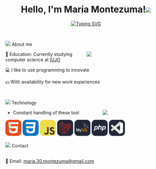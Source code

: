 <h1 align="center"><b>Hello, I'm Maria Montezuma!</b><img src="https://media.giphy.com/media/hvRJCLFzcasrR4ia7z/giphy.gif" width="35"></h1>
<p align="center">
<a href="https://git.io/typing-svg"><img src="https://readme-typing-svg.herokuapp.com?font=Cinzel&weight=500&duration=2500&pause=500&color=16F7ED&background=FFFFFF00&center=true&multiline=true&width=435&lines=A+programmer;in+constant+learning" alt="Typing SVG" /></a>
</p> 
<br>

<picture><img src = "https://github.com/7oSkaaa/7oSkaaa/blob/main/Images/about_me.gif?raw=true" width = 50px></picture> About me
<br>

 <picture> <img align="right" src="https://github.com/7oSkaaa/7oSkaaa/blob/main/Images/Front_End.gif" width = 250px></picture> 
 
:school: Education: Currently studying computer science at [IUJO](https://www.jesuitasvenezuela.com/instituto-universitario-jesus-obrero-caracas/)

:computer: I like to use programming to innovate

:dollar: With availability for new work experiences

<br>

<picture><img src = "https://github.com/7oSkaaa/7oSkaaa/blob/main/Images/Programming_Languages.gif" width = 50px></picture> Technology

<picture> <img align="right" src="https://github.com/7oSkaaa/7oSkaaa/blob/main/Images/Statistics.gif" width = 200px></picture> 

- Constant handling of these tool

<div display="inline">
<img src="https://github.com/tandpfun/skill-icons/blob/main/icons/HTML.svg" width = 50px > 

<img src="https://github.com/tandpfun/skill-icons/blob/main/icons/CSS.svg" width = 50px >

<img src="https://github.com/tandpfun/skill-icons/blob/main/icons/JavaScript.svg" width = 50px>

<img src="https://github.com/tandpfun/skill-icons/blob/main/icons/Laravel-Dark.svg" width = 50px>

<img src="https://github.com/tandpfun/skill-icons/blob/main/icons/MySQL-Dark.svg" width = 50px>

<img src="https://github.com/tandpfun/skill-icons/blob/main/icons/PHP-Dark.svg" width = 50px>

<img src="https://github.com/tandpfun/skill-icons/blob/main/icons/VSCode-Dark.svg" width = 50px>

</div>

<br> 
<picture><img src="https://github.com/7oSkaaa/7oSkaaa/blob/main/Images/Right_Side.gif" width = 50px></picture> 
Contact <br> <br>


:email: Email: maria.30.montezuma@gmail.com













